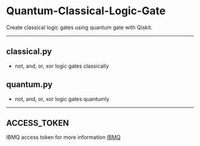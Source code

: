 # Quantum-Classical-Logic-Gate
Create classical logic gates using quantum gate with Qiskit.
<hr>

## classical.py
 - not, and, or, xor logic gates classically

## quantum.py
 - not, and, or, xor logic gates quantumly 
 
<hr>

## ACCESS_TOKEN 
IBMQ access token for more information <a href="https://quantum-computing.ibm.com/docs/manage/account/ibmq">IBMQ</a>
